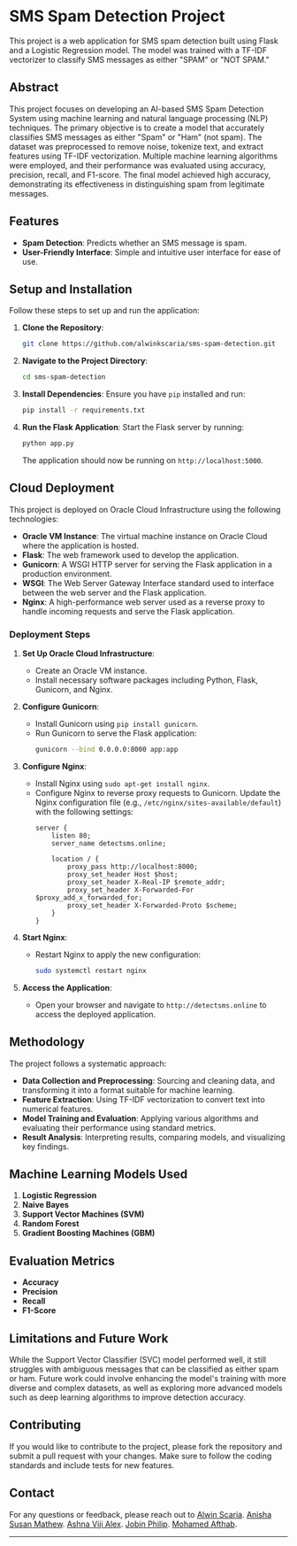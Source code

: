 # SMS Spam Detection Project

This project is a web application for SMS spam detection built using Flask and a Logistic Regression model. The model was trained with a TF-IDF vectorizer to classify SMS messages as either "SPAM" or "NOT SPAM."

## Abstract

This project focuses on developing an AI-based SMS Spam Detection System using machine learning and natural language processing (NLP) techniques. The primary objective is to create a model that accurately classifies SMS messages as either "Spam" or "Ham" (not spam). The dataset was preprocessed to remove noise, tokenize text, and extract features using TF-IDF vectorization. Multiple machine learning algorithms were employed, and their performance was evaluated using accuracy, precision, recall, and F1-score. The final model achieved high accuracy, demonstrating its effectiveness in distinguishing spam from legitimate messages.

## Features

- **Spam Detection**: Predicts whether an SMS message is spam.
- **User-Friendly Interface**: Simple and intuitive user interface for ease of use.

## Setup and Installation

Follow these steps to set up and run the application:

1. **Clone the Repository**:
   ```bash
   git clone https://github.com/alwinkscaria/sms-spam-detection.git
   ```

2. **Navigate to the Project Directory**:
   ```bash
   cd sms-spam-detection
   ```

3. **Install Dependencies**:
   Ensure you have `pip` installed and run:
   ```bash
   pip install -r requirements.txt
   ```

4. **Run the Flask Application**:
   Start the Flask server by running:
   ```bash
   python app.py
   ```

   The application should now be running on `http://localhost:5000`.

## Cloud Deployment

This project is deployed on Oracle Cloud Infrastructure using the following technologies:

- **Oracle VM Instance**: The virtual machine instance on Oracle Cloud where the application is hosted.
- **Flask**: The web framework used to develop the application.
- **Gunicorn**: A WSGI HTTP server for serving the Flask application in a production environment.
- **WSGI**: The Web Server Gateway Interface standard used to interface between the web server and the Flask application.
- **Nginx**: A high-performance web server used as a reverse proxy to handle incoming requests and serve the Flask application.

### Deployment Steps

1. **Set Up Oracle Cloud Infrastructure**:
   - Create an Oracle VM instance.
   - Install necessary software packages including Python, Flask, Gunicorn, and Nginx.

2. **Configure Gunicorn**:
   - Install Gunicorn using `pip install gunicorn`.
   - Run Gunicorn to serve the Flask application:
     ```bash
     gunicorn --bind 0.0.0.0:8000 app:app
     ```

3. **Configure Nginx**:
   - Install Nginx using `sudo apt-get install nginx`.
   - Configure Nginx to reverse proxy requests to Gunicorn. Update the Nginx configuration file (e.g., `/etc/nginx/sites-available/default`) with the following settings:
     ```
     server {
         listen 80;
         server_name detectsms.online;

         location / {
             proxy_pass http://localhost:8000;
             proxy_set_header Host $host;
             proxy_set_header X-Real-IP $remote_addr;
             proxy_set_header X-Forwarded-For $proxy_add_x_forwarded_for;
             proxy_set_header X-Forwarded-Proto $scheme;
         }
     }
     ```

4. **Start Nginx**:
   - Restart Nginx to apply the new configuration:
     ```bash
     sudo systemctl restart nginx
     ```

5. **Access the Application**:
   - Open your browser and navigate to `http://detectsms.online` to access the deployed application.

## Methodology

The project follows a systematic approach:

- **Data Collection and Preprocessing**: Sourcing and cleaning data, and transforming it into a format suitable for machine learning.
- **Feature Extraction**: Using TF-IDF vectorization to convert text into numerical features.
- **Model Training and Evaluation**: Applying various algorithms and evaluating their performance using standard metrics.
- **Result Analysis**: Interpreting results, comparing models, and visualizing key findings.

## Machine Learning Models Used

1. **Logistic Regression**
2. **Naive Bayes**
3. **Support Vector Machines (SVM)**
4. **Random Forest**
5. **Gradient Boosting Machines (GBM)**

## Evaluation Metrics

- **Accuracy**
- **Precision**
- **Recall**
- **F1-Score**

## Limitations and Future Work

While the Support Vector Classifier (SVC) model performed well, it still struggles with ambiguous messages that can be classified as either spam or ham. Future work could involve enhancing the model's training with more diverse and complex datasets, as well as exploring more advanced models such as deep learning algorithms to improve detection accuracy.

## Contributing

If you would like to contribute to the project, please fork the repository and submit a pull request with your changes. Make sure to follow the coding standards and include tests for new features.

## Contact

For any questions or feedback, please reach out to 
[Alwin Scaria](mailto:alwinkscaria@gmail.com).
[Anisha Susan Mathew](anishasusan023@gmail.com).
[Ashna Viji Alex](ashnaalex15@gmail.com).
[Jobin Philip](jobin.philip4713@gmail.com).
[Mohamed Afthab](af7hab@gmail.com).

---
